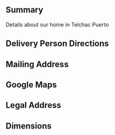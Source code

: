 ## Summary
Details about our home in Telchac Puerto

## Delivery Person Directions

## Mailing Address

## Google Maps

## Legal Address

## Dimensions
